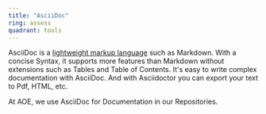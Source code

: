 ```yaml
---
title: "AsciiDoc"
ring: assess
quadrant: tools
---
```


AsciiDoc is a [lightweight markup language](https://en.wikipedia.org/wiki/Lightweight_markup_language) such as Markdown.
With a concise Syntax, it supports more features than Markdown without extensions such as Tables and Table of Contents.
It's easy to write complex documentation with AsciiDoc. And with Asciidoctor you can export your text to Pdf, HTML, etc.

At AOE, we use AsciiDoc for Documentation in our Repositories.
